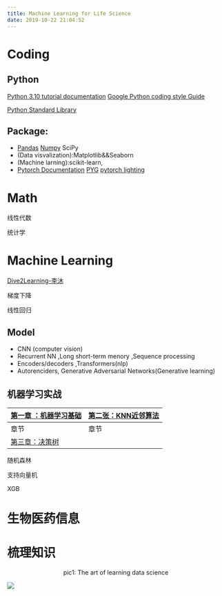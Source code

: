 ```yaml
---
title: Machine Learning for Life Science 
date: 2019-10-22 21:04:52
---
```


# Coding

## Python 

[Python 3.10 tutorial documentation](https://docs.python.org/zh-cn/3.10/tutorial/index.html)        [Google Python coding style Guide](https://google.github.io/styleguide/pyguide.html)

[Python Standard Library](https://docs.python.org/zh-cn/3.10/library/index.html#library-index)

## Package:

- [Pandas](https://pandas.pydata.org/docs/user_guide/index.html#user-guide) [Numpy](https://numpy.org/doc/stable/reference/index.html#reference) SciPy
- (Data visvalization):Matplotlib&&Seaborn
- (Machine larning):scikit-learn, 
- [Pytorch Documentation](https://pytorch.org/docs/stable/index.html)  [PYG](https://pytorch-geometric.readthedocs.io/en/latest/#pyg-documentation)    [pytorch lighting](https://www.pytorchlightning.ai/)

# Math

线性代数

统计学

# Machine Learning

[Dive2Learning-李沐](https://zh.d2l.ai/chapter_preface/index.html)



梯度下降

线性回归

## Model

- CNN (computer vision)
- Recurrent NN ,Long short-term menory ,Sequence processing
- Encoders/decoders ,Transformers(nlp)
- Autorenciders, Generative Adversarial Networks(Generative learning)

## 机器学习实战

| [第一章 ：机器学习基础](https://wvdon.com/2019/10/22/machineLearning/machineLearning/2019-10-22-第一章-：机器学习基础/) | [第二张：KNN近邻算法]() |
| ------------------------------------------------------------ | ----------------------- |
| 章节                                                         | 章节                    |
| [第三章：决策树]()                                           |                         |

随机森林

支持向量机

XGB

# 生物医药信息

# 梳理知识



<center>pic1: The art of learning data science </center>

![](http://web.wvdon.com/WeChatdc1fec2d618b87880fe98a904345b324.png)
